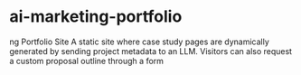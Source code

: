 # ai-marketing-portfolio
ng  Portfolio Site A static site where case study pages are dynamically generated by  sending project metadata to an LLM. Visitors can also request a  custom proposal outline through a form
